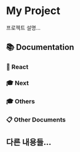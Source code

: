 # My Project

프로젝트 설명...

<!-- DOCS_INDEX_START -->
## 📚 Documentation

### 📖 React


### 🎓 Next


### 🎓 Others


### 📋 Other Documents

<!-- DOCS_INDEX_END -->

## 다른 내용들...
